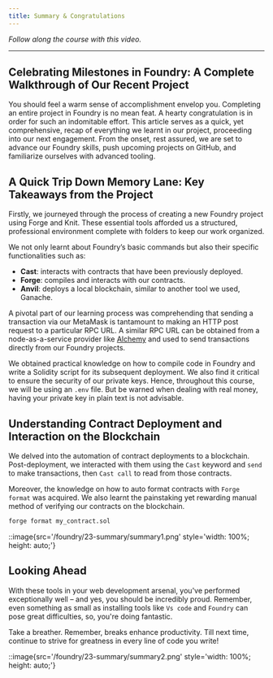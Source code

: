 ```yaml
---
title: Summary & Congratulations
---
```


_Follow along the course with this video._



---

## Celebrating Milestones in Foundry: A Complete Walkthrough of Our Recent Project

You should feel a warm sense of accomplishment envelop you. Completing an entire project in Foundry is no mean feat. A hearty congratulation is in order for such an indomitable effort. This article serves as a quick, yet comprehensive, recap of everything we learnt in our project, proceeding into our next engagement. From the onset, rest assured, we are set to advance our Foundry skills, push upcoming projects on GitHub, and familiarize ourselves with advanced tooling.

## A Quick Trip Down Memory Lane: Key Takeaways from the Project

Firstly, we journeyed through the process of creating a new Foundry project using Forge and Knit. These essential tools afforded us a structured, professional environment complete with folders to keep our work organized.

We not only learnt about Foundry’s basic commands but also their specific functionalities such as:

- **Cast**: interacts with contracts that have been previously deployed.
- **Forge**: compiles and interacts with our contracts.
- **Anvil**: deploys a local blockchain, similar to another tool we used, Ganache.

A pivotal part of our learning process was comprehending that sending a transaction via our MetaMask is tantamount to making an HTTP post request to a particular RPC URL. A similar RPC URL can be obtained from a node-as-a-service provider like [Alchemy](https://www.alchemyapi.io/) and used to send transactions directly from our Foundry projects.

We obtained practical knowledge on how to compile code in Foundry and write a Solidity script for its subsequent deployment. We also find it critical to ensure the security of our private keys. Hence, throughout this course, we will be using an `.env` file. But be warned when dealing with real money, having your private key in plain text is not advisable.

## Understanding Contract Deployment and Interaction on the Blockchain

We delved into the automation of contract deployments to a blockchain. Post-deployment, we interacted with them using the `Cast` keyword and `send` to make transactions, then `Cast call` to read from those contracts.

Moreover, the knowledge on how to auto format contracts with `Forge format` was acquired. We also learnt the painstaking yet rewarding manual method of verifying our contracts on the blockchain.

```bash
forge format my_contract.sol
```

::image{src='/foundry/23-summary/summary1.png' style='width: 100%; height: auto;'}

## Looking Ahead

With these tools in your web development arsenal, you've performed exceptionally well – and yes, you should be incredibly proud. Remember, even something as small as installing tools like `Vs code` and `Foundry` can pose great difficulties, so, you're doing fantastic.

Take a breather. Remember, breaks enhance productivity. Till next time, continue to strive for greatness in every line of code you write!

::image{src='/foundry/23-summary/summary2.png' style='width: 100%; height: auto;'}
